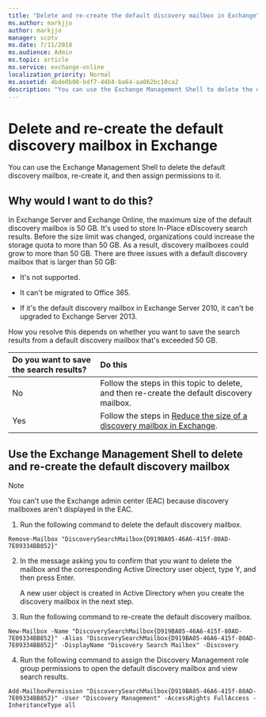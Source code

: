 ```yaml
---
title: "Delete and re-create the default discovery mailbox in Exchange"
ms.author: markjjo
author: markjjo
manager: scotv
ms.date: 7/11/2018
ms.audience: Admin
ms.topic: article
ms.service: exchange-online
localization_priority: Normal
ms.assetid: 4bde0b00-bdf7-44b4-ba64-aa062bc10ca2
description: "You can use the Exchange Management Shell to delete the default discovery mailbox, re-create it, and then assign permissions to it."
---
```


# Delete and re-create the default discovery mailbox in Exchange

You can use the Exchange Management Shell to delete the default discovery mailbox, re-create it, and then assign permissions to it.
  
## Why would I want to do this?

In Exchange Server and Exchange Online, the maximum size of the default discovery mailbox is 50 GB. It's used to store In-Place eDiscovery search results. Before the size limit was changed, organizations could increase the storage quota to more than 50 GB. As a result, discovery mailboxes could grow to more than 50 GB. There are three issues with a default discovery mailbox that is larger than 50 GB:
  
- It's not supported.
    
- It can't be migrated to Office 365.
    
- If it's the default discovery mailbox in Exchange Server 2010, it can't be upgraded to Exchange Server 2013.
    
How you resolve this depends on whether you want to save the search results from a default discovery mailbox that's exceeded 50 GB. 
  
|**Do you want to save the search results?**|**Do this**|
|:-----|:-----|
|No  <br/> |Follow the steps in this topic to delete, and then re-create the default discovery mailbox.  <br/> |
|Yes  <br/> |Follow the steps in [Reduce the size of a discovery mailbox in Exchange](reduce-discovery-mailbox-size.md).  <br/> |
   
## Use the Exchange Management Shell to delete and re-create the default discovery mailbox

> [!NOTE]
> You can't use the Exchange admin center (EAC) because discovery mailboxes aren't displayed in the EAC. 
  
1. Run the following command to delete the default discovery mailbox.
    
  ```
  Remove-Mailbox "DiscoverySearchMailbox{D919BA05-46A6-415f-80AD-7E09334BB852}"
  ```

2. In the message asking you to confirm that you want to delete the mailbox and the corresponding Active Directory user object, type Y, and then press Enter.
    
    A new user object is created in Active Directory when you create the discovery mailbox in the next step.
    
3. Run the following command to re-create the default discovery mailbox.
    
  ```
  New-Mailbox -Name "DiscoverySearchMailbox{D919BA05-46A6-415f-80AD-7E09334BB852}" -Alias "DiscoverySearchMailbox{D919BA05-46A6-415f-80AD-7E09334BB852}" -DisplayName "Discovery Search Mailbox" -Discovery
  ```

4. Run the following command to assign the Discovery Management role group permissions to open the default discovery mailbox and view search results.
    
  ```
  Add-MailboxPermission "DiscoverySearchMailbox{D919BA05-46A6-415f-80AD-7E09334BB852}" -User "Discovery Management" -AccessRights FullAccess -InheritanceType all
  ```


